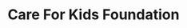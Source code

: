 ---
title: "Care For Kids Foundation"
url: /indianapolis/care-for-kids-foundation/
shop: Kleidung
---